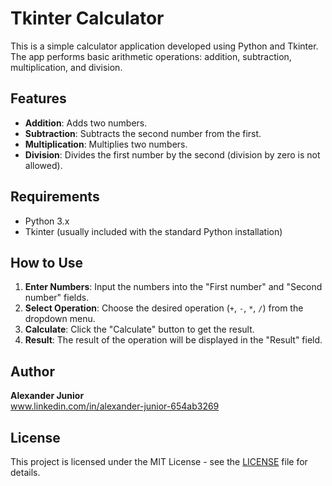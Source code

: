 # Tkinter Calculator

This is a simple calculator application developed using Python and Tkinter. The app performs basic arithmetic operations: addition, subtraction, multiplication, and division.

## Features

- **Addition**: Adds two numbers.
- **Subtraction**: Subtracts the second number from the first.
- **Multiplication**: Multiplies two numbers.
- **Division**: Divides the first number by the second (division by zero is not allowed).

## Requirements

- Python 3.x
- Tkinter (usually included with the standard Python installation)

## How to Use

1. **Enter Numbers**: Input the numbers into the "First number" and "Second number" fields.
2. **Select Operation**: Choose the desired operation (`+`, `-`, `*`, `/`) from the dropdown menu.
3. **Calculate**: Click the "Calculate" button to get the result.
4. **Result**: The result of the operation will be displayed in the "Result" field.

## Author

**Alexander Junior**  
www.linkedin.com/in/alexander-junior-654ab3269
## License

This project is licensed under the MIT License - see the [LICENSE](LICENSE) file for details.
